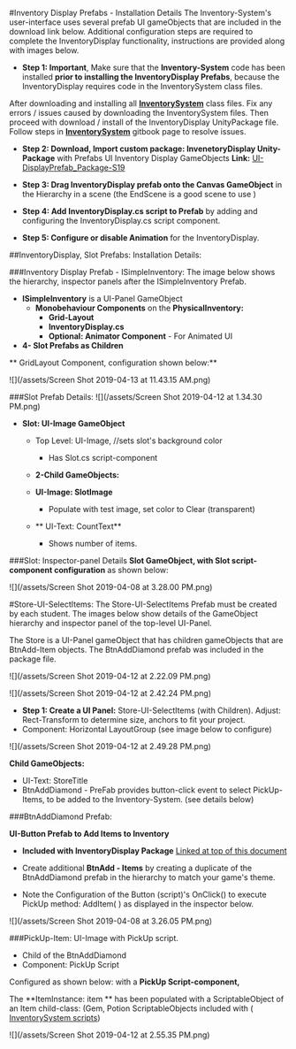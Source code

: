 #Inventory Display Prefabs - Installation Details 
The Inventory-System's user-interface uses several prefab UI gameObjects that are included in the download link below.  Additional configuration steps are required to complete the InventoryDisplay functionality, instructions are provided along with images below.

 - **Step 1: Important**, Make sure that the **Inventory-System** code has been installed **prior to installing the InventoryDisplay Prefabs**, because the InventoryDisplay requires code in the InventorySystem class files. 

After downloading and installing all **[InventorySystem](/project-2-dictionaries-to-store-data/inventory-scriptableobject.md)** class files. Fix any errors / issues caused by downloading the InventorySystem files. Then proceed with download / install of the InventoryDisplay UnityPackage file.  Follow steps in **[InventorySystem](/project-2-dictionaries-to-store-data/inventory-scriptableobject.md)**  gitbook page to resolve issues. 

-  **Step 2: Download, Import custom package: InvenetoryDisplay Unity-Package**  with Prefabs UI Inventory Display GameObjects
**Link:** [UI-DisplayPrefab_Package-S19](https://utdallas.box.com/v/UI-InventoryDisplay-S19)

- **Step 3: Drag InventoryDisplay prefab onto the Canvas GameObject** in the Hierarchy in a scene (the EndScene is a good scene to use ) 

- **Step 4: Add InventoryDisplay.cs script to Prefab** by adding and configuring the InventoryDisplay.cs script component. 

- **Step 5: Configure or disable Animation** for the InventoryDisplay.

##InventoryDisplay, Slot Prefabs: Installation Details:

###Inventory Display Prefab - ISimpleInventory:
The image below shows the hierarchy, inspector panels after the ISimpleInventory Prefab.

- **ISimpleInventory** is a  UI-Panel GameObject 
    - **Monobehaviour Components** on the **PhysicalInventory:**  
        - **Grid-Layout**
        - **InventoryDisplay.cs**
        - **Optional:  Animator Component** - For Animated UI
- **4- Slot Prefabs as Children**
    
** GridLayout Component, configuration shown below:**

![](/assets/Screen Shot 2019-04-13 at 11.43.15 AM.png)

###Slot Prefab Details:
![](/assets/Screen Shot 2019-04-12 at 1.34.30 PM.png)
- **Slot: UI-Image GameObject**
    - Top Level: UI-Image, //sets slot's background color
        - Has Slot.cs script-component   
    
  - **2-Child GameObjects:**   
   - **UI-Image: SlotImage** 
        - Populate with test image, set color to Clear (transparent) 
    - **  UI-Text: CountText**
        - Shows number of items.  

###Slot: Inspector-panel Details
**Slot GameObject, with Slot script-component configuration** as shown below: 

![](/assets/Screen Shot 2019-04-08 at 3.28.00 PM.png)


#Store-UI-SelectItems:
The Store-UI-SelectItems Prefab must be created by each student.  The images below show details of the GameObject hierarchy and inspector panel of the top-level UI-Panel.

The Store is a UI-Panel gameObject that has children gameObjects that are BtnAdd-Item objects.  The BtnAddDiamond prefab was included in the package file.  


![](/assets/Screen Shot 2019-04-12 at 2.22.09 PM.png)

![](/assets/Screen Shot 2019-04-12 at 2.42.24 PM.png)

- **Step 1: Create a UI Panel:** Store-UI-SelectItems (with Children). Adjust: Rect-Transform to determine size, anchors to fit your project. 
 - Component: Horizontal LayoutGroup (see image below to configure)
 
 
![](/assets/Screen Shot 2019-04-12 at 2.49.28 PM.png)

**Child GameObjects:**
- UI-Text: StoreTitle
- BtnAddDiamond - PreFab provides button-click event to select PickUp-Items, to be added to the Inventory-System. (see details below)

###BtnAddDiamond Prefab:  

**UI-Button Prefab to Add Items to Inventory**

 - **Included with InventoryDisplay Package** [Linked at top of this document](/[UI-DisplayPrefab_Package-S19](https://utdallas.box.com/v/UI-InventoryDisplay-S19))
 
 - Create additional **BtnAdd - Items** by creating a duplicate of the BtnAddDiamond prefab in the hierarchy to match your game's theme. 
 
 - Note the Configuration of the Button (script)'s OnClick() to execute PickUp method:  AddItem( ) as displayed in the inspector below.
 
![](/assets/Screen Shot 2019-04-08 at 3.26.05 PM.png)


###PickUp-Item:  UI-Image with PickUp script.

- Child of the BtnAddDiamond
- Component: PickUp Script 

Configured as shown below: with a **PickUp Script-component,**  

The **ItemInstance: item ** has been populated with a ScriptableObject of an Item child-class: (Gem, Potion ScriptableObjects included with  ( [InventorySystem scripts](https://kdoore.gitbooks.io/cs-2335/content/project-2-dictionaries-to-store-data/inventory-scriptableobject/overview.html#unity-package-with-updated-code-files))

![](/assets/Screen Shot 2019-04-12 at 2.55.35 PM.png)





